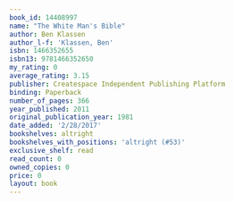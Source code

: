 ```yaml
---
book_id: 14408997
name: "The White Man's Bible"
author: Ben Klassen
author_l-f: 'Klassen, Ben'
isbn: 1466352655
isbn13: 9781466352650
my_rating: 0
average_rating: 3.15
publisher: Createspace Independent Publishing Platform
binding: Paperback
number_of_pages: 366
year_published: 2011
original_publication_year: 1981
date_added: '2/28/2017'
bookshelves: altright
bookshelves_with_positions: 'altright (#53)'
exclusive_shelf: read
read_count: 0
owned_copies: 0
price: 0
layout: book
---
```

